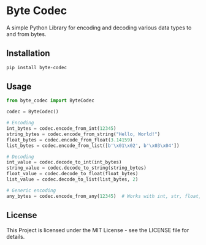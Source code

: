 # Byte Codec

A simple Python Library for encoding and decoding various data types to and from bytes.

## Installation

```bash
pip install byte-codec
```

## Usage

```python
from byte_codec import ByteCodec

codec = ByteCodec()

# Encoding
int_bytes = codec.encode_from_int(12345)
string_bytes = codec.encode_from_string("Hello, World!")
float_bytes = codec.encode_from_float(3.14159)
list_bytes = codec.encode_from_list([b'\x01\x02', b'\x03\x04'])

# Decoding
int_value = codec.decode_to_int(int_bytes)
string_value = codec.decode_to_string(string_bytes)
float_value = codec.decode_to_float(float_bytes)
list_value = codec.decode_to_list(list_bytes, 2)

# Generic encoding
any_bytes = codec.encode_from_any(12345)  # Works with int, str, float, list, or bytes
```

## License

This Project is licensed under the MIT License - see the LICENSE file for details.
